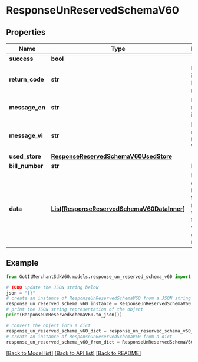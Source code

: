 # ResponseUnReservedSchemaV60


## Properties

Name | Type | Description | Notes
------------ | ------------- | ------------- | -------------
**success** | **bool** |  | [optional] 
**return_code** | **str** | Result code if failed. Default is null | [optional] 
**message_en** | **str** | Message notification in English | [optional] 
**message_vi** | **str** | Message notification in Vietnamese | [optional] 
**used_store** | [**ResponseReservedSchemaV60UsedStore**](ResponseReservedSchemaV60UsedStore.md) |  | [optional] 
**bill_number** | **str** | Bill number | [optional] 
**data** | [**List[ResponseReservedSchemaV60DataInner]**](ResponseReservedSchemaV60DataInner.md) | Detail items of voucher, if result is failed, response will return the first voucher code which is invalid | [optional] 

## Example

```python
from GotItMerchantSdkV60.models.response_un_reserved_schema_v60 import ResponseUnReservedSchemaV60

# TODO update the JSON string below
json = "{}"
# create an instance of ResponseUnReservedSchemaV60 from a JSON string
response_un_reserved_schema_v60_instance = ResponseUnReservedSchemaV60.from_json(json)
# print the JSON string representation of the object
print(ResponseUnReservedSchemaV60.to_json())

# convert the object into a dict
response_un_reserved_schema_v60_dict = response_un_reserved_schema_v60_instance.to_dict()
# create an instance of ResponseUnReservedSchemaV60 from a dict
response_un_reserved_schema_v60_from_dict = ResponseUnReservedSchemaV60.from_dict(response_un_reserved_schema_v60_dict)
```
[[Back to Model list]](../README.md#documentation-for-models) [[Back to API list]](../README.md#documentation-for-api-endpoints) [[Back to README]](../README.md)


